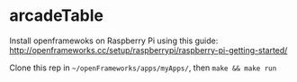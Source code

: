 # arcadeTable

Install openframewoks on Raspberry Pi using this guide: http://openframeworks.cc/setup/raspberrypi/raspberry-pi-getting-started/

Clone this rep in `~/openFrameworks/apps/myApps/`, then `make && make run`

